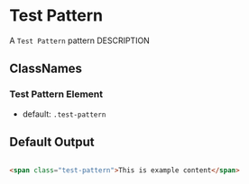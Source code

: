 # Test Pattern

A `Test Pattern` pattern DESCRIPTION

## ClassNames

### Test Pattern Element 

* default: `.test-pattern`


## Default Output

```html

<span class="test-pattern">This is example content</span>

```

